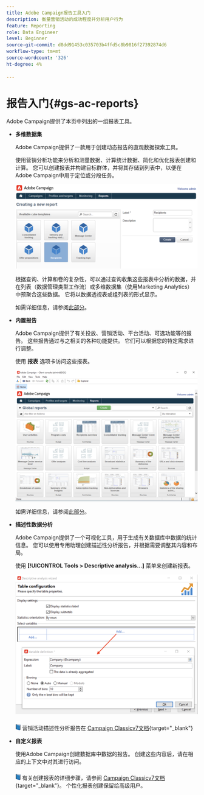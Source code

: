 ```yaml
---
title: Adobe Campaign报告工具入门
description: 衡量营销活动的成功程度并分析用户行为
feature: Reporting
role: Data Engineer
level: Beginner
source-git-commit: d8dd91453c035703b4ffd5c8b9816f27392874d6
workflow-type: tm+mt
source-wordcount: '326'
ht-degree: 4%

---
```



# 报告入门{#gs-ac-reports}

Adobe Campaign提供了本页中列出的一组报表工具。


* **多维数据集**

   Adobe Campaign提供了一款用于创建动态报告的直观数据探索工具。

   使用营销分析功能来分析和测量数据、计算统计数据、简化和优化报表创建和计算。 您可以创建报表并构建目标群体，并将其存储到列表中，以便在Adobe Campaign中用于定位或分段任务。

   ![](assets/create-a-report.png)

   根据查询、计算和卷的复杂性，可以通过查询收集这些报表中分析的数据，并在列表（数据管理类型工作流）或多维数据集（使用Marketing Analytics）中预聚合这些数据。 它将以数据透视表或组列表的形式显示。

   如需详细信息，请参阅[此部分](gs-cubes.md)。

* **内置报告**

   Adobe Campaign提供了有关投放、营销活动、平台活动、可选功能等的报告。 这些报告通过与之相关的各种功能提供。 它们可以根据您的特定需求进行调整。

   使用 **报表** 选项卡访问这些报表。

   ![](assets/built-in-reports.png)

   如需详细信息，请参阅[此部分](built-in-reports.md)。

* **描述性数据分析**

   Adobe Campaign提供了一个可视化工具，用于生成有关数据库中数据的统计信息。 您可以使用专用助理创建描述性分析报告，并根据需要调整其内容和布局。

   使用 **[!UICONTROL Tools > Descriptive analysis...]** 菜单来创建新报表。

   ![](assets/desc-analysis-report.png)

   ![](../assets/do-not-localize/book.png) 营销活动描述性分析报告在 [Campaign Classicv7文档](https://experienceleague.adobe.com/docs/campaign-classic/using/reporting/analyzing-populations/about-descriptive-analysis.html){target=&quot;_blank&quot;}

* **自定义报表**

   使用Adobe Campaign创建数据库中数据的报告。 创建这些内容后，请在相应的上下文中对其进行访问。

   ![](../assets/do-not-localize/book.png) 有关创建报表的详细步骤，请参阅 [Campaign Classicv7文档](https://experienceleague.adobe.com/docs/campaign-classic/using/reporting/creating-new-reports/about-reports-creation-in-campaign.html){target=&quot;_blank&quot;}。 个性化报表创建保留给高级用户。

